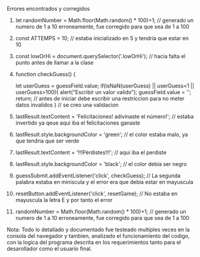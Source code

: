 Errores encontrados y corregidos

1) let randomNumber = Math.floor(Math.random() * 100)+1; // generado un numero de 1 a 10 erroneamente, fue corregido para que sea de 1  a 100

2) const ATTEMPS = 10; // estaba inicializado en 5 y tendria que estar en 10

3) const lowOrHi = document.querySelector('.lowOrHi'); // hacia falta el punto antes de llamar a la clase

4) function checkGuess() {

    let userGuess = guessField.value;
    if(isNaN(userGuess) || userGuess<1 || userGuess>100){
      alert("Escribir un valor valido");
      guessField.value = '';
      return; // antes de iniciar debe escribir una restriccion para no meter datos invalidos
    } // se creo una validacion

5) lastResult.textContent = 'Felicitaciones! adivinaste el número!'; // estaba invertido ya qeue aqui iba el felicitaciones ganaste

6) lastResult.style.backgroundColor = 'green'; // el color estaba malo, ya que tendria que ser verde

7) lastResult.textContent = '!!!Pérdistes!!!'; // aqui iba el perdiste

8)  lastResult.style.backgroundColor = 'black'; // el color debia ser negro

9) guessSubmit.addEventListener('click', checkGuess); // La segunda palabra estaba en miniscula y el error era que debia estar en mayuscula

10) resetButton.addEventListener('click', resetGame); // No estaba en mayuscula la letra E y por tanto el error

11) randomNumber = Math.floor(Math.random() * 100)+1;  // generado un numero de 1 a 10 erroneamente, fue corregido para que sea de 1  a 100

Nota: Todo lo detallado y documentado fue testeado multiples veces en la consola del navegador y tambien, analizado el funcionamiento del codigo, con la logica del programa descrita en los requerimientos tanto para el desarollador como el usuario final.
